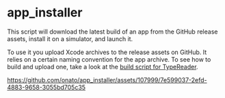 # app_installer
This script will download the latest build of an app from the GitHub release assets, install it on a simulator, and launch it.

To use it you upload Xcode archives to the release assets on GitHub. It relies on a certain naming convention for the app archive. To see how to build and upload one, take a look at the [build script for TypeReader](https://github.com/onato/TypeReader/blob/main/scripts/build.sh).



https://github.com/onato/app_installer/assets/107999/7e599037-2efd-4883-9658-3055bd705c35

